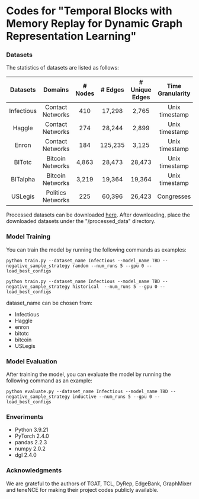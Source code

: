 # Codes for "Temporal Blocks with Memory Replay for Dynamic Graph Representation Learning"

### Datasets

The statistics of datasets are listed as follows:

| Datasets  |      Domains      | # Nodes | # Edges | # Unique Edges | Time Granularity |    Duration     |
|:---------:|:-----------------:|:-------:|:-------:|:--------------:|:----------------:|:---------------:|
| Infectious | Contact Networks |   410   | 17,298  |     2,765      |  Unix timestamp  |     8 hours     |
|   Haggle   | Contact Networks |   274   | 28,244  |     2,899      |  Unix timestamp  |     4 days      |
|   Enron    | Contact Networks |   184   | 125,235 |     3,125      |  Unix timestamp  |     3 years     |
|   BITotc   | Bitcoin Networks |  4,863  | 28,473  |     28,473     |  Unix timestamp  |     7 years     |
|  BITalpha  | Bitcoin Networks |  3,219  | 19,364  |     19,364     |  Unix timestamp  |     7 years     |
|  USLegis   |Politics Networks |   225   | 60,396  |     26,423     |    Congresses    |  12 congresses  |


Processed datasets can be downloaded [here](https://pan.baidu.com/s/1PjQDAzl9cO68l5_PnsshfA?pwd=qur2). After downloading, place the downloaded datasets under the "/processed_data" directory.

### Model Training

You can train the model by running the following commands as examples:

```python train.py --dataset_name Infectious --model_name TBD --negative_sample_strategy random --num_runs 5 --gpu 0 --load_best_configs```

```python train.py --dataset_name Infectious --model_name TBD --negative_sample_strategy historical  --num_runs 5 --gpu 0 --load_best_configs```

dataset_name can be chosen from:
- Infectious
- Haggle
- enron
- bitotc
- bitcoin
- USLegis

### Model Evaluation

After training the model, you can evaluate the model by running the following command as an example:

```python evaluate.py --dataset_name Infectious --model_name TBD --negative_sample_strategy inductive --num_runs 5 --gpu 0 --load_best_configs```

### Enveriments
- Python 3.9.21
- PyTorch 2.4.0
- pandas 2.2.3
- numpy 2.0.2
- dgl 2.4.0

### Acknowledgments
We are grateful to the authors of TGAT, TCL, DyRep, EdgeBank, GraphMixer and teneNCE for making their project codes publicly available.

[//]: # (### Citation)

[//]: # (Please consider citing our paper when using this project.)
